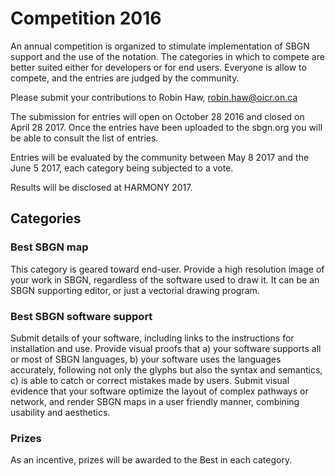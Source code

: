 # Competition 2016

An annual competition is organized to stimulate implementation of SBGN support and the use of the notation. The categories in which to compete are better suited either for developers or for end users. Everyone is allow to compete, and the entries are judged by the community.

Please submit your contributions to Robin Haw, robin.haw@oicr.on.ca

The submission for entries will open on October 28 2016 and closed on April 28 2017. Once the entries have been uploaded to the sbgn.org you will be able to consult the list of entries. 

Entries will be evaluated by the community between May 8 2017 and the June 5 2017, each category being subjected to a vote. 

Results will be disclosed at HARMONY 2017.

## Categories

### Best SBGN map

This category is geared toward end-user. Provide a high resolution
image of your work in SBGN, regardless of the software used to draw it.
It can be an SBGN supporting editor, or just a vectorial drawing program.

### Best SBGN software support

Submit details of your software, including links to the instructions
for installation and use. Provide visual proofs that a) your software
supports all or most of SBGN languages, b) your software uses the
languages accurately, following not only the glyphs but also the syntax
and semantics, c) is able to catch or correct mistakes made by
users. Submit visual evidence that your software optimize the layout of
complex pathways or network, and render SBGN maps in a user friendly
manner, combining usability and aesthetics.

### Prizes
As an incentive, prizes will be awarded to the Best in each category.
